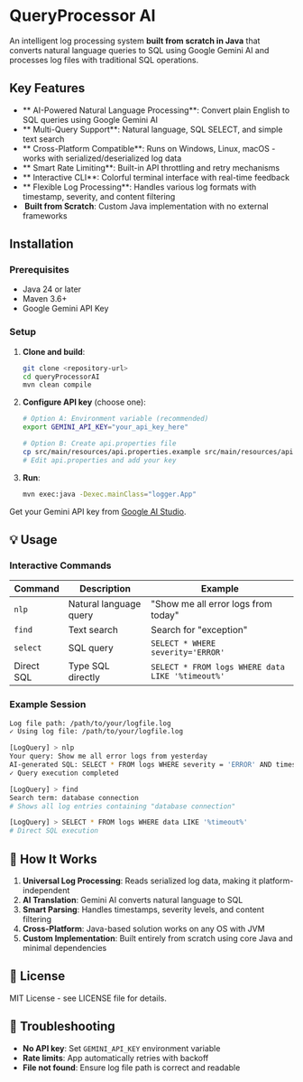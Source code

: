 # QueryProcessor AI

An intelligent log processing system **built from scratch in Java** that converts natural language queries to SQL using Google Gemini AI and processes log files with traditional SQL operations.

##  Key Features

- ** AI-Powered Natural Language Processing**: Convert plain English to SQL queries using Google Gemini AI
- ** Multi-Query Support**: Natural language, SQL SELECT, and simple text search
- ** Cross-Platform Compatible**: Runs on Windows, Linux, macOS - works with serialized/deserialized log data
- ** Smart Rate Limiting**: Built-in API throttling and retry mechanisms
- ** Interactive CLI**: Colorful terminal interface with real-time feedback
- ** Flexible Log Processing**: Handles various log formats with timestamp, severity, and content filtering
- **️ Built from Scratch**: Custom Java implementation with no external frameworks

##  Installation

### Prerequisites
- Java 24 or later
- Maven 3.6+
- Google Gemini API Key

### Setup

1. **Clone and build**:
   ```bash
   git clone <repository-url>
   cd queryProcessorAI
   mvn clean compile
   ```

2. **Configure API key** (choose one):
   ```bash
   # Option A: Environment variable (recommended)
   export GEMINI_API_KEY="your_api_key_here"
   
   # Option B: Create api.properties file
   cp src/main/resources/api.properties.example src/main/resources/api.properties
   # Edit api.properties and add your key
   ```

3. **Run**:
   ```bash
   mvn exec:java -Dexec.mainClass="logger.App"
   ```

Get your Gemini API key from [Google AI Studio](https://aistudio.google.com/app/apikey).

## 💡 Usage

### Interactive Commands

| Command | Description | Example |
|---------|-------------|---------|
| `nlp` | Natural language query | "Show me all error logs from today" |
| `find` | Text search | Search for "exception" |
| `select` | SQL query | `SELECT * WHERE severity='ERROR'` |
| Direct SQL | Type SQL directly | `SELECT * FROM logs WHERE data LIKE '%timeout%'` |

### Example Session

```bash
Log file path: /path/to/your/logfile.log
✓ Using log file: /path/to/your/logfile.log

[LogQuery] > nlp
Your query: Show me all error logs from yesterday
AI-generated SQL: SELECT * FROM logs WHERE severity = 'ERROR' AND timestamp >= '2024-01-05'
✓ Query execution completed

[LogQuery] > find
Search term: database connection
# Shows all log entries containing "database connection"

[LogQuery] > SELECT * FROM logs WHERE data LIKE '%timeout%'
# Direct SQL execution
```

## 🔧 How It Works

1. **Universal Log Processing**: Reads serialized log data, making it platform-independent
2. **AI Translation**: Gemini AI converts natural language to SQL
3. **Smart Parsing**: Handles timestamps, severity levels, and content filtering
4. **Cross-Platform**: Java-based solution works on any OS with JVM
5. **Custom Implementation**: Built entirely from scratch using core Java and minimal dependencies

## 📄 License

MIT License - see LICENSE file for details.

## 🚨 Troubleshooting

- **No API key**: Set `GEMINI_API_KEY` environment variable
- **Rate limits**: App automatically retries with backoff
- **File not found**: Ensure log file path is correct and readable
